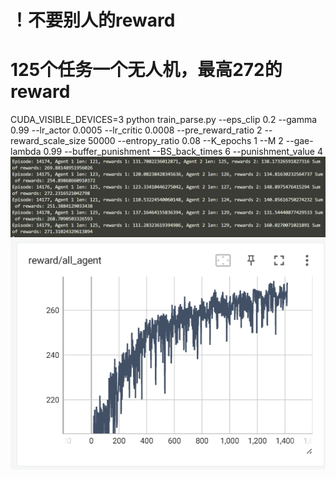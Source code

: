 # ！不要别人的reward
#  125个任务一个无人机，最高272的reward
CUDA_VISIBLE_DEVICES=3 python train_parse.py --eps_clip 0.2  --gamma 0.99 --lr_actor 0.0005 --lr_critic 0.0008 --pre_reward_ratio 2 --reward_scale_size 50000 --entropy_ratio 0.08  --K_epochs 1 --M 2 --gae-lambda 0.99 --buffer_punishment --BS_back_times 6 --punishment_value 4
![alt text](image.png)
![alt text](image-1.png)
